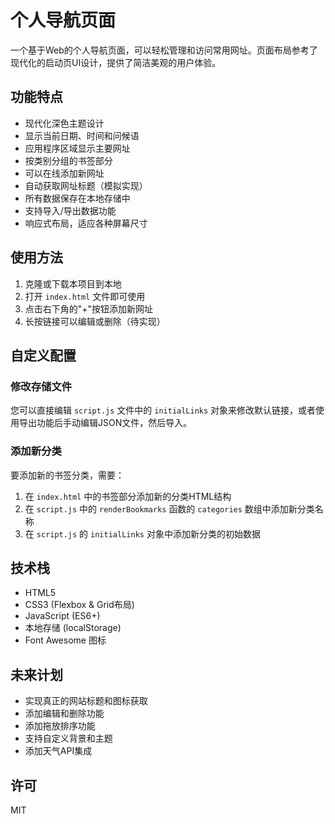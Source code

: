 # 个人导航页面

一个基于Web的个人导航页面，可以轻松管理和访问常用网址。页面布局参考了现代化的启动页UI设计，提供了简洁美观的用户体验。

## 功能特点

- 现代化深色主题设计
- 显示当前日期、时间和问候语
- 应用程序区域显示主要网址
- 按类别分组的书签部分
- 可以在线添加新网址
- 自动获取网址标题（模拟实现）
- 所有数据保存在本地存储中
- 支持导入/导出数据功能
- 响应式布局，适应各种屏幕尺寸

## 使用方法

1. 克隆或下载本项目到本地
2. 打开 `index.html` 文件即可使用
3. 点击右下角的"+"按钮添加新网址
4. 长按链接可以编辑或删除（待实现）

## 自定义配置

### 修改存储文件

您可以直接编辑 `script.js` 文件中的 `initialLinks` 对象来修改默认链接，或者使用导出功能后手动编辑JSON文件，然后导入。

### 添加新分类

要添加新的书签分类，需要：

1. 在 `index.html` 中的书签部分添加新的分类HTML结构
2. 在 `script.js` 中的 `renderBookmarks` 函数的 `categories` 数组中添加新分类名称
3. 在 `script.js` 的 `initialLinks` 对象中添加新分类的初始数据

## 技术栈

- HTML5
- CSS3 (Flexbox & Grid布局)
- JavaScript (ES6+)
- 本地存储 (localStorage)
- Font Awesome 图标

## 未来计划

- 实现真正的网站标题和图标获取
- 添加编辑和删除功能
- 添加拖放排序功能
- 支持自定义背景和主题
- 添加天气API集成

## 许可

MIT 